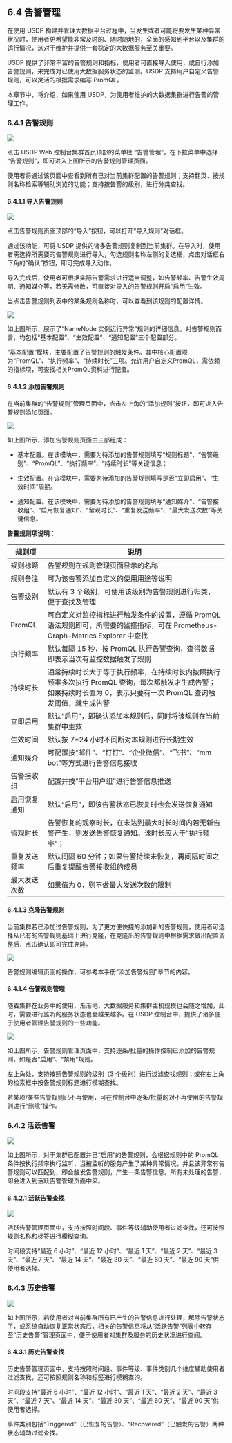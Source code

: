 ## 6.4 告警管理

在使用 USDP 构建并管理大数据平台过程中，当发生或者可能将要发生某种异常状况时，使用者更希望能非常及时的、随时随地的，全面的感知到平台以及集群的运行情况，这对于维护并提供一套稳定的大数据服务至关重要。

USDP 提供了非常丰富的告警规则和指标，使用者可直接导入使用，或自行添加告警规则，来完成对已使用大数据服务状态的监测。USDP 支持用户自定义告警规则，可以灵活的根据需求编写 PromQL。

本章节中，将介绍，如果使用 USDP，为使用者维护的大数据集群进行告警的管理工作。

### 6.4.1 告警规则

![](../../../images/3.0.0-unopened/userguide/single_cluster/alarm_mgt/227919428.png)

点击 USDP Web 控制台集群首页顶部的菜单栏 “告警管理”，在下拉菜单中选择 “告警规则”，即可进入上图所示的告警规则管理页面。

使用者将通过该页面中查看到所有已对当前集群配置的告警规则；支持翻页、按规则名称检索等辅助浏览的功能；支持按告警的级别，进行分类查找。

#### 6.4.1.1 导入告警规则

![](../../../images/3.0.0-unopened/userguide/single_cluster/alarm_mgt/2952050420.png)

点击告警规则页面顶部的“导入”按钮，可以打开“导入规则”对话框。

通过该功能，可将 USDP 提供的诸多告警规则复制到当前集群。在导入时，使用者需选择所需要的告警规则进行导入，勾选规则名称左侧的复选框，点击对话框右下角的“确认”按钮，即可完成导入动作。

导入完成后，使用者可根据实际告警需求进行适当调整，如告警频率、告警生效周期、通知媒介等，若无需修改，可直接对导入的告警规则开启“启用”生效。

当点击告警规则列表中的某条规则名称时，可以查看到该规则的配置详情。

![](../../../images/3.0.0-unopened/userguide/single_cluster/alarm_mgt/1955554967.png)

如上图所示，展示了“NameNode 实例运行异常”规则的详细信息。对告警规则而言，均包括“基本配置”、“生效配置”、“通知配置”三个配置部分。

“基本配置”模块，主要配置了告警规则的触发条件。其中核心配置项为“PromQL”、“执行频率”、“持续时长”三项。允许用户自定义PromQL，需依赖的指标项，可查找相关PromQL资料进行配置。

#### 6.4.1.2 添加告警规则

在当前集群的“告警规则”管理页面中，点击左上角的“添加规则”按钮，即可进入告警规则添加页面。

![](../../../images/3.0.0-unopened/userguide/single_cluster/alarm_mgt/2567466967.png)

如上图所示，添加告警规则页面由三部组成：

- 基本配置。在该模块中，需要为待添加的告警规则填写“规则标题”、“告警级别”、“PromQL”、“执行频率”、“持续时长”等关键信息；

- 生效配置。在该模块中，需要为待添加的告警规则填写是否“立即启用”、“生效时间”周期。

- 通知配置。在该模块中，需要为待添加的告警规则填写“通知媒介”、“告警接收组”、“启用恢复通知”、“留观时长”、“重复发送频率”、“最大发送次数”等关键信息。

**告警规则项说明：**

| 规则项       | 说明                                                         |
| ------------ | ------------------------------------------------------------ |
| 规则标题     | 告警规则在规则管理页面显示的名称                             |
| 规则备注     | 可为该告警添加自定义的使用用途等说明                         |
| 告警级别     | 默认有 3 个级别，可使用该级别为告警规则进行归类，便于查找及管理 |
| PromQL       | 可自定义对监控指标进行触发条件的设置，遵循 PromQL 语法规则即可，所需要的监控指标，可在 Prometheus-Graph-Metrics Explorer 中查找 |
| 执行频率     | 默认每隔 15 秒，按 PromQL 执行告警查询，查得数据即表示当次有监控数据触发了规则 |
| 持续时长     | 通常持续时长大于等于执行频率，在持续时长内按照执行频率多次执行 PromQL 查询，每次都触发才生成告警；如果持续时长置为 0，表示只要有一次 PromQL 查询触发阈值，就生成告警 |
| 立即启用     | 默认“启用”，即确认添加本规则后，同时将该规则在当前集群中生效 |
| 生效时间     | 默认按 7*24 小时不间断对本规则进行长期生效                   |
| 通知媒介     | 可配置按“邮件”、“钉钉”、“企业微信”、“飞书”、“mm bot”等方式进行告警信息接收 |
| 告警接收组   | 配置并按“平台用户组”进行告警信息推送                         |
| 启用恢复通知 | 默认“启用”，即该告警状态已恢复时也会发送恢复通知             |
| 留观时长     | 告警恢复的观察时长，在未达到最大时长时间内若无新告警产生，则发送告警恢复通知。该时长应大于“执行频率”； |
| 重复发送频率 | 默认间隔 60 分钟；如果告警持续未恢复，再间隔时间之后重复提醒告警接收组的成员 |
| 最大发送次数 | 如果值为 0，则不做最大发送次数的限制                         |

#### 6.4.1.3 克隆告警规则

当前集群若已添加过告警规则，为了更方便快捷的添加新的告警规则，使用者可选择从已有的告警规则基础上进行克隆，在克隆出的告警规则中根据需求做出配置调整后，点击确认即可完成克隆。

![](../../../images/3.0.0-unopened/userguide/single_cluster/alarm_mgt/3680629934.png)

告警规则编辑页面的操作，可参考本手册“添加告警规则”章节的内容。

#### 6.4.1.4 告警规则管理

随着集群在业务中的使用，渐渐地，大数据服务和集群主机规模也会随之增加，此时，需要进行监听的服务状态也会越来越多。在 USDP 控制台中，提供了诸多便于使用者管理告警规则的一些功能。

![](../../../images/3.0.0-unopened/userguide/single_cluster/alarm_mgt/2522588582.png)

如上图所示，告警规则管理页面中，支持逐条/批量的操作控制已添加的告警规则，如是否“启用”、“禁用”规则。

左上角处，支持按照告警规则的级别（3 个级别）进行过滤查找规则；或在右上角的检索框中按告警规则标题进行模糊查找。

若某项/某些告警规则已不再使用，可在控制台中逐条/批量的对不再使用的告警规则进行“删除”操作。

### 6.4.2 活跃告警

![](../../../images/3.0.0-unopened/userguide/single_cluster/alarm_mgt/2985213674.png)

如上图所示，对于集群已配置并已“启用”的告警规则，会根据规则中的 PromQL 条件按执行频率执行监听，当被监听的服务产生了某种异常情况，并且该异常有告警规则可以匹配到，即会触发告警规则，产生一条告警信息。所有未处理的告警，即会进入到活跃告警管理页面中来。

#### 6.4.2.1 活跃告警查找

![](../../../images/3.0.0-unopened/userguide/single_cluster/alarm_mgt/862787243.png)

活跃告警管理页面中，支持按照时间段、事件等级辅助使用者过滤查找，还可按照规则名称和标签进行模糊查询。

时间段支持“最近 6 小时”、“最近 12 小时”、“最近 1 天”、“最近 2 天”、“最近 3 天”、“最近 7 天”、“最近 14 天”、“最近 30 天”、“最近 60 天”、“最近 90 天”供使用者选择。

### 6.4.3 历史告警

![](../../../images/3.0.0-unopened/userguide/single_cluster/alarm_mgt/3631833702.png)

如上图所示，若使用者对当前集群所有已产生的告警信息进行处理，解除告警状态了，或系统自动恢复正常状态后，相关的告警信息将从“活跃告警”列表中转存至“历史告警”管理页面中，便于使用者对集群及服务的历史状况进行查阅。

#### 6.4.3.1 历史告警查找

历史告警管理页面中，支持按照时间段、事件等级、事件类别几个维度辅助使用者过滤查找，还可按照规则名称和标签进行模糊查询。

时间段支持“最近 6 小时”、“最近 12 小时”、“最近 1 天”、“最近 2 天”、“最近 3 天”、“最近 7 天”、“最近 14 天”、“最近 30 天”、“最近 60 天”、“最近 90 天”供使用者选择。

事件类别包括“Triggered”（已恢复的告警）、“Recovered”（已触发的告警）两种状态辅助过滤查找。